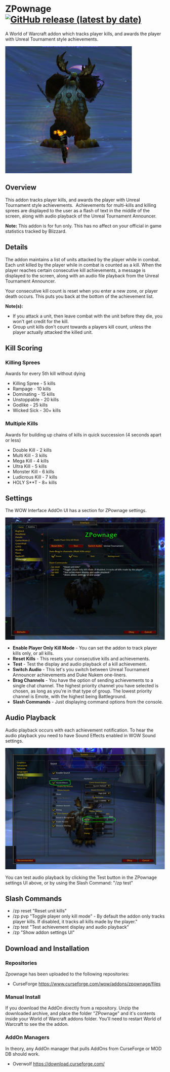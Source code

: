 # ZPownage [![GitHub release (latest by date)](https://img.shields.io/github/v/release/zxeltor/zpownage)](https://github.com/zxeltor/zpownage/releases/latest)
A World of Warcraft addon which tracks player kills, and awards the player with Unreal Tournament style achievements.

![ZPownageLogo](/Screenshots/BoomkinDance_400x400.png?v17-10-2021)

## Overview 
This addon tracks player kills, and awards the player with Unreal Tournament style achievements.  Achievements for multi-kills and killing sprees are displayed to the user as a flash of text in the middle of the screen, along with audio playback of the Unreal Tournament Announcer.

__Note:__ This addon is for fun only. This has no affect on your official in game statistics tracked by Blizzard.

## Details 
The addon maintains a list of units attacked by the player while in combat. Each unit killed by the player while in combat is counted as a kill. When the player reaches certain consecutive kill achievements, a message is displayed to the screen, along with an audio file playback from the Unreal Tournament Announcer.

Your consecutive kill count is reset when you enter a new zone, or player death occurs. This puts you back at the bottom of the achievement list.

__Note(s):__
* If you attack a unit, then leave combat with the unit before they die, you won't get credit for the kill.
* Group unit kills don't count towards a players kill count, unless the player actually attacked the killed unit.

## Kill Scoring 

### Killing Sprees
Awards for every 5th kill without dying

* Killing Spree - 5 kills
* Rampage - 10 kills
* Dominating - 15 kills
* Unstoppable - 20 kills
* Godlike - 25 kills
* Wicked Sick - 30+ kills

### Multiple Kills
Awards for building up chains of kills in quick succession (4 seconds apart or less)

* Double Kill - 2 kills
* Multi Kill - 3 kills
* Mega Kill - 4 kills
* Ultra Kill - 5 kills
* Monster Kill - 6 kills
* Ludicrous Kill - 7 kills
* HOLY S**T - 8+ kills


## Settings
The WOW Interface AddOn UI has a section for ZPownage settings.

![ZPownageConfigSettings](Screenshots/ConfigUi.jpg?v17-10-2021)

* __Enable Player Only Kill Mode__ - You can set the addon to track player kills only, or all kills.
* __Reset Kills__ - This resets your consecutive kills and achievements.
* __Test__ - Test the display and audio playback of a kill achievement.
* __Switch Audio__ - This let's you switch between Unreal Tournament Announcer achievements and Duke Nukem one-liners.
* __Brag Channels__ - You have the option of sending achievements to a single chat channel. The highest priority channel you have selected is chosen, as long as you're in that type of group. The lowest priority channel is Emote, with the highest being Battleground.
* __Slash Commands__ - Just displaying command options from the console.

## Audio Playback
Audio playback occurs with each achievement notification. To hear the audio playback you need to have Sound Effects enabled in WOW Sound settings.

![WowAudioSettings](Screenshots/AudioSettings.jpg?v17-10-2021)

You can test audio playback by clicking the Test button in the ZPownage settings UI above, or by using the Slash Command: "/zp test"

## Slash Commands
* /zp reset "Reset unit kills"
* /zp pvp   "Toggle player only kill mode" - By default the addon only tracks player kills. If disabled, it tracks all kills made by the player."
* /zp test  "Test achievement display and audio playback"
* /zp       "Show addon settings UI"

## Download and Installation
### Repositories
Zpownage has been uploaded to the following repositories:
* CurseForge https://www.curseforge.com/wow/addons/zpownage/files
### Manual Install
If you download the AddOn directly from a repository. Unzip the downloaded archive, and place the folder "ZPownage" and it's contents inside your World of Warcraft addons folder. You'll need to restart World of Warcraft to see the the addon.
### AddOn Managers
In theory, any AddOn manager that pulls AddOns from CurseForge or MOD DB should work.
* Overwolf https://download.curseforge.com/